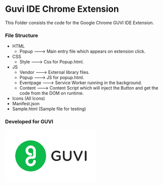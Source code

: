 # Guvi IDE Chrome Extension
   This Folder consists the code for the Google Chrome GUVI IDE Extension.
### File Structure
* HTML
    * Popup ---> Main entry file which appears on extension click.
* CSS
    * Style ---> Css for Popup.html.
* JS
    * Vendor ---> External library files.
    * Popup ---> JS for popup.html.
    * Eventpage ---> Service Worker running in the background.
    * Content ---> Content Script which will inject the Button and get the code from the DOM on runtime.
* Icons (All Icons)
* Manifest.json
* Sample.html (Sample file for testing)
### Developed for GUVI
![GUVI LOGO](https://github.com/Mati02K/GUVI_IDE_Chrome_Extension/blob/main/icons/logo.png?raw=true)
